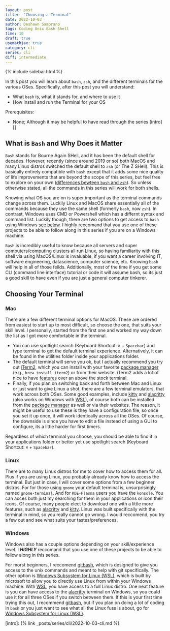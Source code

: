 ```yaml
---
layout: post
title:  "Choosing a Terminal"
date: 2022-10-03
author: Deshawn Sambrano
tags: Coding Unix Bash Shell
time: 10
draft: true
usemathjax: true
category: cli
series: cli
diff: intermediate
---
```


{% include sidebar.html %}

<section class="takeaways">

In this post you will learn about `bash`, `zsh`, and the different terminals for the various OSes. Specifically, after this post you will understand:
- What `bash` is, what it stands for, and where to use it
- How install and run the Terminal for your OS

Prerequisites:
- None; Although it may be helpful to have read through the series [intro][]

</section>



## What is `Bash` and Why Does it Matter

<!-- excerpt-start -->

`Bash` stands for Bourne Again SHell, and it has been the default shell for decades.
However, recently (since around 2019 or so) both MacOS and many Linux distros switched the default shell to `zsh` (or The Z SHell). 
This is basically entirely compatible with <!-- excerpt-end -->`bash` except that it adds some nice quality of life improvements that are beyond the scope of this series, but feel free to explore on your own ([differences bewteen `bash` and `zsh`][shelldiff]).
So unless otherwise stated, all the commands in this series will work for both shells.

<!-- excerpt-end -->

Knowing what OS you are on is super important as the terminal commands change across them. 
Luckily Linux and MacOS share essentially all of the commands because they use the same shell (formerly `bash`, now `zsh`). 
In contrast, Windows uses CMD or Powershell which has a differnt syntax and command list. 
Luckily though, there are two options to get access to `bash` using Windows [see below][windowbash].
I highly reccomand that you use one of these projects to be able to follow along in this series if you are on a Windows machine.

`Bash` is incredibly useful to know because all servers and super computers/computing clusters all run Linux, so having familiarity with this shell via using MacOS/Linux is invaluable, if you want a career involving IT, software engineering, datascience, computer science, etc. Knowing `bash` will help in all of those feilds.
Additionally, most of the time if you get some CLI (command line interface) tutorial or code it will assume bash, so its just a good skill to have even if you are just a general computer tinkerer.



## Choosing Your Terminal

### Mac

There are a few different terminal options for MacOS.
These are ordered from easiest to start up to most difficult, so choose the one, that suits your skill level. I personally, started from the first one and worked my way down the list as I got more comfortable in the terminal.
- You can use spotlight search (Keyboard Shortcut: `⌘` + `Spacebar`) and type terminal to get the default terminal experience. Alternatively, it can be found in the utilities folder inside your applications folder. 
- The default terminal will serve you ok, but I actually recommend you try out [iTerm2][], which you can install with your favorite [package manager][packagemanager] (e.g., `brew install iterm2`) or from their website. iTerm2 adds a lot of nice to have [features][iterm-features] over an above the stock terminal. 
- Finally, if you plan on switching back and forth between Mac and Linux or just want to give Linux a shot, there are a few terminal emulators, that work across both OSes.
Some good examples, include [kitty][] and [alacritty][] (also works on Windows with [WSL][]), of course both can be installed from the [package manager][packagemanager] as well or via their websites.
The reason, it might be useful to use these is they have a configuration file, so once you set it up once, it will work identically across all the OSes. Of course, the downside is since you have to edit a file instead of using a GUI to configure, its a little harder for first timers.
<!-- If you chose one of the two Linux ones, jump down to the [Linux section for customization][linuxtermcustomization], otherwise continue reading.-->

Regardless of which terminal you choose, you should be able to find it in your applications folder or better yet use spotlight search (Keyboard Shortcut: `⌘` + `Spacebar`).

### Linux

There are to many Linux distros for me to cover how to access them for all. Plus if you are using Linux, you probably already know how to access the terminal. But just in case, I will cover some options from a few beginner distros.
For for those using `gnome` your default terminal is, unsurprisingly named `gnome-terminal`.
And for `KDE-Plasma` users you have the `konsole`.
You can acces both just my searching for them in your applications or icon their icons.
Of course, many people elect to download one with a little more features, such as [alacritty][] and [kitty][]. 
Linux was built specifically with the terminal in mind, so you really cannot go wrong.
I would reccomend, you try a few out and see what suits your tastes/preferences.


### Windows

Windows also has a couple options depending on your skill/experience level.
I ***HIGHLY*** reccomand that you use one of these projects to be able to follow along in this series.

For morst beginners, I reccomend [gitbash][], which is designed to give you access to the unix commands and meant to help with git specifically.
The other option is [Windows Subsystem for Linux (WSL)][wsl], which is built by microsoft to allow you to directly use Linux from within your Windows machine. With [WSL][wsl], you have access to a full Linux distro. One neat feature is you can have access to the [alacritty][] terminal on Windows, so you could use it for all three OSes if you switch between them.
If this is your first time trying this out, I recommend [gitbash][], but if you plan on doing a lot of coding in `bash` or you just want to see what all the Linux fuss is about, go for [Windows Subsystem for Linux (WSL)][wsl].



[wsl]: https://learn.microsoft.com/en-us/windows/wsl/install "Windows Subsystem for Linux"
[shelldiff]: https://linuxhint.com/differences_between_bash_zsh/ "Differences between Bash and ZSH"
[munix]: https://github.com/ibraheemdev/modern-unix "Modern Unix"
[gitbash]: https://gitforwindows.org/ "Git for Windows"
[iTerm2]: https://iterm2.com/ "iTerm2: Terminal Emulator for MacOS"
[iterm-features]: https://iterm2.com/documentation-highlights.html "iTerm2 Differences"
[ohmyzsh]: https://ohmyz.sh/ "Oh My Zsh: Prettify you Terminal"
[bash-structure]: #the-form-of-commands "The Structure of a Bash Command"
[kitty]: https://sw.kovidgoyal.net/kitty/ "Kitter Terminal Emulator"
[alacritty]: https://alacritty.org/ "Alacritty Terminal Emulator"
[wezterm]: https://wezfurlong.org/wezterm/ "Wezterm Terminal Emulator"
[windowbash]: #windows

[intro]: {% link _posts/series/cli/2022-10-03-cli.md %}


[packagemanager]: /future-links

